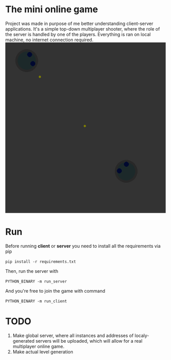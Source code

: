# The mini online game
Project was made in purpose of me better understanding client-server applications. It's a simple top-down multiplayer shooter, where the role of the server is handled by one of the players. Everything is ran on local machine, no internet connection required.
![](pngs/showcase.png)

# Run
Before running __client__ or __server__ you need to install all the requirements via pip 

```pip install -r requirements.txt```

Then, run the server with 

```PYTHON_BINARY -m run_server```

And you're free to join the game with command

```PYTHON_BINARY -m run_client```

# TODO
1. Make global server, where all instances and addresses of localy-generated servers will be uploaded, which will allow for a real multiplayer online game.
2. Make actual level generation